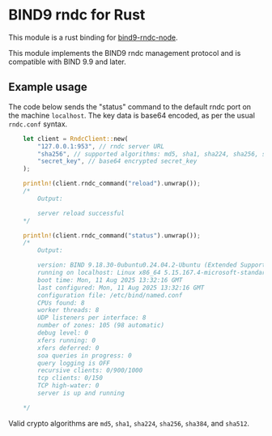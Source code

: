 # BIND9 rndc for Rust

This module is a rust binding for [bind9-rndc-node](https://github.com/isc-projects/bind9-rndc-node/tree/master).

This module implements the BIND9 rndc management protocol and is
compatible with BIND 9.9 and later.

## Example usage

The code below sends the "status" command to the default rndc port
on the machine `localhost`. The key data is base64 encoded, as per
the usual `rndc.conf` syntax.

```rust
    let client = RndcClient::new(
        "127.0.0.1:953", // rndc server URL
        "sha256", // supported algorithms: md5, sha1, sha224, sha256, sha384, sha512
        "secret_key", // base64 encrypted secret_key
    );

    println!(client.rndc_command("reload").unwrap());
    /*
        Output:

        server reload successful
    */

    println!(client.rndc_command("status").unwrap());
    /*
        Output:

        version: BIND 9.18.30-0ubuntu0.24.04.2-Ubuntu (Extended Support Version) <id:>
        running on localhost: Linux x86_64 5.15.167.4-microsoft-standard-WSL2 #1 SMP Tue Nov 5 00:21:55 UTC 2024
        boot time: Mon, 11 Aug 2025 13:32:16 GMT
        last configured: Mon, 11 Aug 2025 13:32:16 GMT
        configuration file: /etc/bind/named.conf
        CPUs found: 8
        worker threads: 8
        UDP listeners per interface: 8
        number of zones: 105 (98 automatic)
        debug level: 0
        xfers running: 0
        xfers deferred: 0
        soa queries in progress: 0
        query logging is OFF
        recursive clients: 0/900/1000
        tcp clients: 0/150
        TCP high-water: 0
        server is up and running

    */
```

Valid crypto algorithms are `md5`, `sha1`, `sha224`, `sha256`,
`sha384`, and `sha512`.
